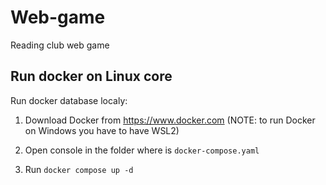 # Web-game
Reading club web game 

## Run docker on Linux core

Run docker database localy:

1. Download Docker from https://www.docker.com (NOTE: to run Docker on Windows you have to have WSL2)

2. Open console in the folder where is `docker-compose.yaml`
3. Run `docker compose up -d`


